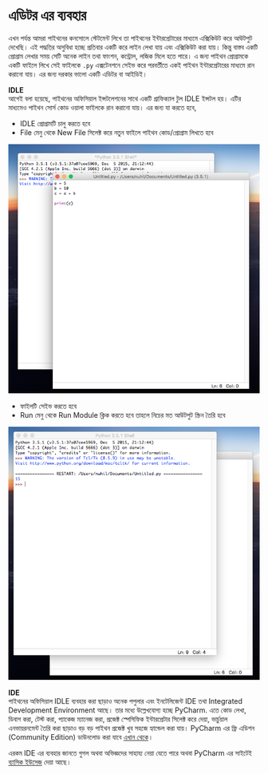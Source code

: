 # এডিটর এর ব্যবহার

এখন পর্যন্ত আমরা পাইথনের কনসোলে স্টেটমেন্ট লিখে তা পাইথনের ইন্টারপ্রেটারের মাধ্যমে এক্সিকিউট করে আউটপুট দেখেছি। এই পদ্ধতির অসুবিধা হচ্ছে প্রতিবার একটি করে লাইন লেখা যায় এবং এক্সিকিউট করা যায়। কিন্তু বাস্তব একটি প্রোগ্রাম লেখার সময় সেটি অনেক লাইন তথা ফাংশন, কন্ট্রোল, লজিক মিলে হতে পারে। এ জন্য পাইথন প্রোগ্রামকে একটি ফাইলে লিখে সেই ফাইলকে `.py` এক্সটেনশনে সেইভ করে পরবর্তীতে একই পাইথন ইন্টারপ্রেটারের মাধ্যমে রান করানো যায়। এর জন্য দরকার ভালো একটি এডিটর বা আইডিই।

**IDLE**  
আগেই বলা হয়েছে, পাইথনের অফিসিয়াল ইন্সটলেশনের সাথে একটি গ্রাফিক্যাল টুল IDLE ইন্সটল হয়। এটির মাধ্যমেও পাইথন সোর্স কোড ওয়ালা ফাইলকে রান করানো যায়। এর জন্য যা করতে হবে,

* IDLE প্রোগ্রামটি চালু করতে হবে
* File মেনু থেকে New File সিলেক্ট করে নতুন ফাইলে পাইথন কোড/প্রোগ্রাম লিখতে হবে

![Write-Code](../.gitbook/assets/write-code.png)

* ফাইলটি সেইভ করতে হবে 
* Run মেনু থেকে Run Module ক্লিক করতে হবে তাহলে নিচের মত আউটপুট স্ক্রিন তৈরি হবে

![Run](../.gitbook/assets/run-output.png)

**IDE**  
পাইথনের অফিসিয়াল IDLE ব্যবহার করা ছাড়াও অনেক পপুলার এবং ইনটেলিজেন্ট IDE তথা Integrated Development Environment আছে। তার মধ্যে উল্লেখযোগ্য হচ্ছে PyCharm. এতে কোড লেখা, ডিবাগ করা, টেস্ট করা, প্যাকেজ ম্যানেজ করা, প্রজেক্ট স্পেসিফিক ইন্টারপ্রেটার সিলেক্ট করে দেয়া, ভার্চুয়াল এনভায়রনমেন্ট তৈরি করা ছাড়াও বড় বড় পাইথন প্রজেক্ট খুব সহজে হ্যান্ডেল করা যায়। PyCharm এর ফ্রি এডিশন \(Community Edition\) ডাউনলোড করা যাবে [এখান থেকে](https://www.jetbrains.com/pycharm/download/)।

এরকম IDE এর ব্যবহার জানতে গুগল অথবা অভিজ্ঞদের সাহায্য নেয়া যেতে পারে অথবা PyCharm এর সাইটেই [ব্যাসিক ইউসেজ](https://www.jetbrains.com/pycharm/documentation/) দেয়া আছে।

